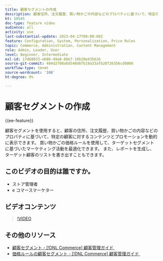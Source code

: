 ```yaml
---
title: 顧客セグメントの作成
description: 顧客住所、注文履歴、買い物かごの内容などのプロパティに基づいて、特定の顧客に対するコンテンツとプロモーションを動的に表示する方法を説明します。
kt: 10545
doc-type: feature video
audience: all
activity: use
last-substantial-update: 2023-04-27T00:00:00Z
feature: Configuration, System, Personalization, Price Rules
topic: Commerce, Administration, Content Management
role: Admin, Leader, User
level: Beginner, Intermediate
exl-id: 17d68833-eb86-49a8-80e7-16b20e435626
source-git-commit: 404d2708a6d540d6fb19a33afb20726356cd8000
workflow-type: tm+mt
source-wordcount: '108'
ht-degree: 0%

---
```


# 顧客セグメントの作成

{{ee-feature}}

顧客セグメントを使用すると、顧客の住所、注文履歴、買い物かごの内容などのプロパティに基づいて、特定の顧客に対するコンテンツとプロモーションを動的に表示できます。 買い物かごの価格ルールを使用して、ターゲットセグメントに基づいたマーケティング活動を最適化できます。 また、レポートを生成し、ターゲット顧客のリストを書き出すこともできます。

## このビデオの目的は誰ですか。

- ストア管理者
- e コマースマーケター

## ビデオコンテンツ

>[!VIDEO](https://video.tv.adobe.com/v/3410191?quality=12&learn=on&captions=jpn)

## その他のリソース

- [&#x200B; 顧客セグメント -  [!DNL Commerce]  顧客管理ガイド &#x200B;](https://experienceleague.adobe.com/docs/commerce-admin/customers/customers-menu/customer-segments.html?lang=ja)
- [&#x200B; 価格ルールの顧客セグメント - [!DNL Commerce]  顧客管理ガイド &#x200B;](https://experienceleague.adobe.com/docs/commerce-admin/customers/segments/customer-segment-price-rule.html?lang=ja)
